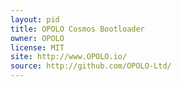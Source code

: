 ```yaml
---
layout: pid
title: OPOLO Cosmos Bootloader
owner: OPOLO
license: MIT
site: http://www.OPOLO.io/
source: http://github.com/OPOLO-Ltd/
---
```

